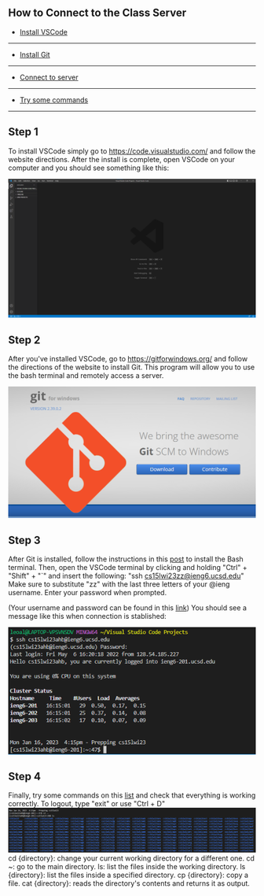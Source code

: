 ## How to Connect to the Class Server

- [Install VSCode](#step-1)
-------------------
- [Install Git](#step-2)
-----------------------
- [Connect to server](#step-3)
-------------------
- [Try some commands](#step-4) 
-------------------



Step 1
------
To install VSCode simply go to https://code.visualstudio.com/ and follow the website directions. 
After the install is complete, open VSCode on your computer and you should see something like this:

![Image](InstallVSCode.png)


Step 2
------
After you've installed VSCode, go to https://gitforwindows.org/ and follow the directions of the website to install Git. 
This program will allow you to use the bash terminal and remotely access a server.

![Image](InstallGit.png)


Step 3
------
After Git is installed, follow the instructions in this [post](https://stackoverflow.com/questions/42606837/how-do-i-use-bash-on-windows-from-the-visual-studio-code-integrated-terminal/50527994#50527994) to install the Bash terminal.
Then, open the VSCode terminal by clicking and holding "Ctrl" + "Shift" + "`" and insert the following:
"ssh cs15lwi23zz@ieng6.ucsd.edu" 
Make sure to substitute "zz" with the last three letters of your @ieng username.
Enter your password when prompted.

(Your username and password can be found in this [link](https://sdacs.ucsd.edu/~icc/index.php))
You should see a message like this when connection is stablished:

![Image](ssh-terminal.png)

Step 4
------
Finally, try some commands on this [list](https://blackdeath12.github.io/cse15l-lab-reports/commands-list.html) and check that everything is working correctly. 
To logout, type "exit" or use "Ctrl + D"
![Image](commands-ssh.png)
cd {directory}: change your current working directory for a different one.
cd ~: go to the main directory.
ls: list the files inside the working directory.
ls {directory}: list the files inside a specified directory.
cp {directory}: copy a file.
cat {directory}: reads the directory's contents and returns it as output.


